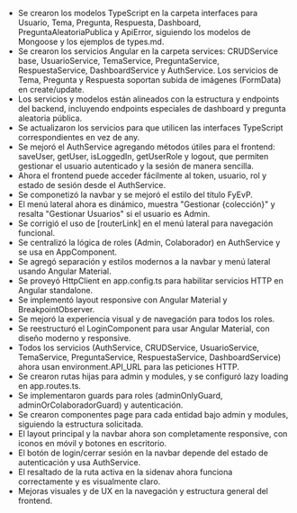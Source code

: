 - Se crearon los modelos TypeScript en la carpeta interfaces para Usuario, Tema, Pregunta, Respuesta, Dashboard, PreguntaAleatoriaPublica y ApiError, siguiendo los modelos de Mongoose y los ejemplos de types.md.
- Se crearon los servicios Angular en la carpeta services: CRUDService base, UsuarioService, TemaService, PreguntaService, RespuestaService, DashboardService y AuthService. Los servicios de Tema, Pregunta y Respuesta soportan subida de imágenes (FormData) en create/update.
- Los servicios y modelos están alineados con la estructura y endpoints del backend, incluyendo endpoints especiales de dashboard y pregunta aleatoria pública.
- Se actualizaron los servicios para que utilicen las interfaces TypeScript correspondientes en vez de any.
- Se mejoró el AuthService agregando métodos útiles para el frontend: saveUser, getUser, isLoggedIn, getUserRole y logout, que permiten gestionar el usuario autenticado y la sesión de manera sencilla.
- Ahora el frontend puede acceder fácilmente al token, usuario, rol y estado de sesión desde el AuthService.
- Se componetizó la navbar y se mejoró el estilo del título FyEvP.
- El menú lateral ahora es dinámico, muestra "Gestionar {colección}" y resalta "Gestionar Usuarios" si el usuario es Admin.
- Se corrigió el uso de [routerLink] en el menú lateral para navegación funcional.
- Se centralizó la lógica de roles (Admin, Colaborador) en AuthService y se usa en AppComponent.
- Se agregó separación y estilos modernos a la navbar y menú lateral usando Angular Material.
- Se proveyó HttpClient en app.config.ts para habilitar servicios HTTP en Angular standalone.
- Se implementó layout responsive con Angular Material y BreakpointObserver.
- Se mejoró la experiencia visual y de navegación para todos los roles.
- Se reestructuró el LoginComponent para usar Angular Material, con diseño moderno y responsive.
- Todos los servicios (AuthService, CRUDService, UsuarioService, TemaService, PreguntaService, RespuestaService, DashboardService) ahora usan environment.API_URL para las peticiones HTTP.
- Se crearon rutas hijas para admin y modules, y se configuró lazy loading en app.routes.ts.
- Se implementaron guards para roles (adminOnlyGuard, adminOrColaboradorGuard) y autenticación.
- Se crearon componentes page para cada entidad bajo admin y modules, siguiendo la estructura solicitada.
- El layout principal y la navbar ahora son completamente responsive, con iconos en móvil y botones en escritorio.
- El botón de login/cerrar sesión en la navbar depende del estado de autenticación y usa AuthService.
- El resaltado de la ruta activa en la sidenav ahora funciona correctamente y es visualmente claro.
- Mejoras visuales y de UX en la navegación y estructura general del frontend.